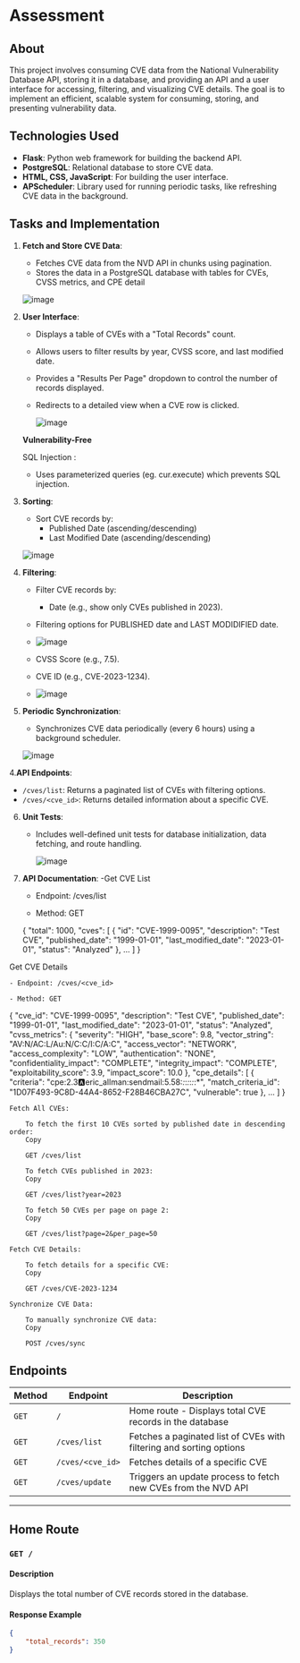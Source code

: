 # Assessment

## **About**

This project involves consuming CVE data from the National Vulnerability Database API, storing it in a database, and providing an API and a user interface for accessing, filtering, and visualizing CVE details. The goal is to implement an efficient, scalable system for consuming, storing, and presenting vulnerability data.

## **Technologies Used**

- **Flask**: Python web framework for building the backend API.
- **PostgreSQL**: Relational database to store CVE data.
- **HTML, CSS, JavaScript**: For building the user interface.
- **APScheduler**: Library used for running periodic tasks, like refreshing CVE data in the background.

## **Tasks and Implementation**

1. **Fetch and Store CVE Data**:
   - Fetches CVE data from the NVD API in chunks using pagination.
   - Stores the data in a PostgreSQL database with tables for CVEs, CVSS metrics, and CPE detail
  

   ![image](https://github.com/user-attachments/assets/de0caecf-2da1-4a17-94f5-e5e941299aa7)






2. **User Interface**:
   - Displays a table of CVEs with a "Total Records" count.
   - Allows users to filter results by year, CVSS score, and last modified date.
   - Provides a "Results Per Page" dropdown to control the number of records displayed.
   - Redirects to a detailed view when a CVE row is clicked.
  
     

      ![image](https://github.com/user-attachments/assets/5eb5ced0-fd49-470a-af68-b6f56bd78fd0)


   **Vulnerability-Free**

   SQL Injection :
   - Uses parameterized queries (eg. cur.execute) which prevents SQL injection.

4. **Sorting**:
   - Sort CVE records by:
     - Published Date (ascending/descending)
     - Last Modified Date (ascending/descending)

   ![image](https://github.com/user-attachments/assets/c9f32c9a-d843-4c57-a392-e554b8cecd99)



5. **Filtering**:
   - Filter CVE records by:
     - Date (e.g., show only CVEs published in 2023).
   
   - Filtering options for PUBLISHED date and LAST MODIDIFIED date.

   - ![image](https://github.com/user-attachments/assets/450e8747-1efb-4504-8789-b10839fb2f7c)


    - CVSS Score (e.g., 7.5).

    - CVE ID (e.g., CVE-2023-1234).
  

    - ![image](https://github.com/user-attachments/assets/38346bb1-d4bc-4da4-a4db-6d7e6405325e)





     

7. **Periodic Synchronization**:
   - Synchronizes CVE data periodically (every 6 hours) using a background scheduler.
  
   ![image](https://github.com/user-attachments/assets/9702546a-1677-4a67-b350-30602b93087c)

4.**API Endpoints**:
   - `/cves/list`: Returns a paginated list of CVEs with filtering options.
   - `/cves/<cve_id>`: Returns detailed information about a specific CVE.

6. **Unit Tests**:
   - Includes well-defined unit tests for database initialization, data fetching, and route handling.
     
      ![image](https://github.com/user-attachments/assets/dba3b665-6adb-4bcf-a8a8-881cc05b169b)

7. **API Documentation**:
   -Get CVE List

   - Endpoint: /cves/list

    - Method: GET

   {
  "total": 1000,
  "cves": [
    {
      "id": "CVE-1999-0095",
      "description": "Test CVE",
      "published_date": "1999-01-01",
      "last_modified_date": "2023-01-01",
      "status": "Analyzed"
    },
    ...
  ]
}

Get CVE Details

    - Endpoint: /cves/<cve_id>

    - Method: GET

{
  "cve_id": "CVE-1999-0095",
  "description": "Test CVE",
  "published_date": "1999-01-01",
  "last_modified_date": "2023-01-01",
  "status": "Analyzed",
  "cvss_metrics": {
    "severity": "HIGH",
    "base_score": 9.8,
    "vector_string": "AV:N/AC:L/Au:N/C:C/I:C/A:C",
    "access_vector": "NETWORK",
    "access_complexity": "LOW",
    "authentication": "NONE",
    "confidentiality_impact": "COMPLETE",
    "integrity_impact": "COMPLETE",
    "exploitability_score": 3.9,
    "impact_score": 10.0
  },
  "cpe_details": [
    {
      "criteria": "cpe:2.3:a:eric_allman:sendmail:5.58:*:*:*:*:*:*:*",
      "match_criteria_id": "1D07F493-9C8D-44A4-8652-F28B46CBA27C",
      "vulnerable": true
    },
    ...
  ]
}


    Fetch All CVEs:

        To fetch the first 10 CVEs sorted by published date in descending order:
        Copy

        GET /cves/list

        To fetch CVEs published in 2023:
        Copy

        GET /cves/list?year=2023

        To fetch 50 CVEs per page on page 2:
        Copy

        GET /cves/list?page=2&per_page=50

    Fetch CVE Details:

        To fetch details for a specific CVE:
        Copy

        GET /cves/CVE-2023-1234

    Synchronize CVE Data:

        To manually synchronize CVE data:
        Copy

        POST /cves/sync

## **Endpoints**

| Method | Endpoint | Description |
|--------|----------|-------------|
| `GET` | `/` | Home route - Displays total CVE records in the database |
| `GET` | `/cves/list` | Fetches a paginated list of CVEs with filtering and sorting options |
| `GET` | `/cves/<cve_id>` | Fetches details of a specific CVE |
| `GET` | `/cves/update` | Triggers an update process to fetch new CVEs from the NVD API |

---

## **Home Route**
### **`GET /`**
#### **Description**  
Displays the total number of CVE records stored in the database.

#### **Response Example**
```json
{
    "total_records": 350
}






